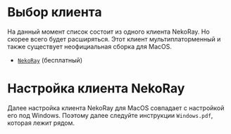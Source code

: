 # Выбор клиента

На данный момент список состоит из одного клиента NekoRay. Но скорее всего будет расширяться. Этот клиент мультиплаторменный и также существует неофициальная сборка для MacOS.

- [`NekoRay`](https://github.com/abbasnaqdi/nekoray-macos/releases) (бесплатный)

# Настройка клиента NekoRay

Далее настройка клиента NekoRay для MacOS совпадает с настройкой его под Windows. Поэтому далее следуйте инструкции `Windows.pdf`, которая лежит рядом.